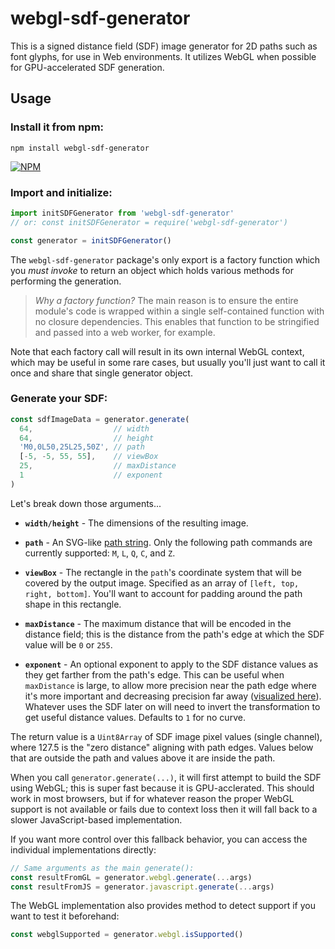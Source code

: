 # webgl-sdf-generator

This is a signed distance field (SDF) image generator for 2D paths such as font glyphs, for use in Web environments. It utilizes WebGL when possible for GPU-accelerated SDF generation.

## Usage

### Install it from npm:

```shell
npm install webgl-sdf-generator
```

[![NPM](https://nodei.co/npm/webgl-sdf-generator.png?compact=true)](https://npmjs.org/package/webgl-sdf-generator)

### Import and initialize:

```js
import initSDFGenerator from 'webgl-sdf-generator'
// or: const initSDFGenerator = require('webgl-sdf-generator')

const generator = initSDFGenerator()
```

The `webgl-sdf-generator` package's only export is a factory function which you _must invoke_ to return an object which holds various methods for performing the generation.

> _Why a factory function?_ The main reason is to ensure the entire module's code is wrapped within a single self-contained function with no closure dependencies. This enables that function to be stringified and passed into a web worker, for example.

Note that each factory call will result in its own internal WebGL context, which may be useful in some rare cases, but usually you'll just want to call it once and share that single generator object.

### Generate your SDF:

```js
const sdfImageData = generator.generate(
  64,                  // width
  64,                  // height
  'M0,0L50,25L25,50Z', // path 
  [-5, -5, 55, 55],    // viewBox
  25,                  // maxDistance
  1                    // exponent
)
```

Let's break down those arguments...

- **`width/height`** - The dimensions of the resulting image.

- **`path`** - An SVG-like [path string](https://developer.mozilla.org/en-US/docs/Web/SVG/Attribute/d#path_commands). Only the following path commands are currently supported: `M`, `L`, `Q`, `C`, and `Z`.

- **`viewBox`** - The rectangle in the `path`'s coordinate system that will be covered by the output image. Specified as an array of `[left, top, right, bottom]`. You'll want to account for padding around the path shape in this rectangle.

- **`maxDistance`** - The maximum distance that will be encoded in the distance field; this is the distance from the path's edge at which the SDF value will be `0` or `255`.

- **`exponent`** - An optional exponent to apply to the SDF distance values as they get farther from the path's edge. This can be useful when `maxDistance` is large, to allow more precision near the path edge where it's more important and decreasing precision far away ([visualized here](https://www.desmos.com/calculator/uiaq5aqiam)). Whatever uses the SDF later on will need to invert the transformation to get useful distance values. Defaults to `1` for no curve.

The return value is a `Uint8Array` of SDF image pixel values (single channel), where 127.5 is the "zero distance" aligning with path edges. Values below that are outside the path and values above it are inside the path.

When you call `generator.generate(...)`, it will first attempt to build the SDF using WebGL; this is super fast because it is GPU-acclerated. This should work in most browsers, but if for whatever reason the proper WebGL support is not available or fails due to context loss then it will fall back to a slower JavaScript-based implementation.

If you want more control over this fallback behavior, you can access the individual implementations directly:

```js
// Same arguments as the main generate():
const resultFromGL = generator.webgl.generate(...args)
const resultFromJS = generator.javascript.generate(...args)
```

The WebGL implementation also provides method to detect support if you want to test it beforehand:

```js
const webglSupported = generator.webgl.isSupported()
```


